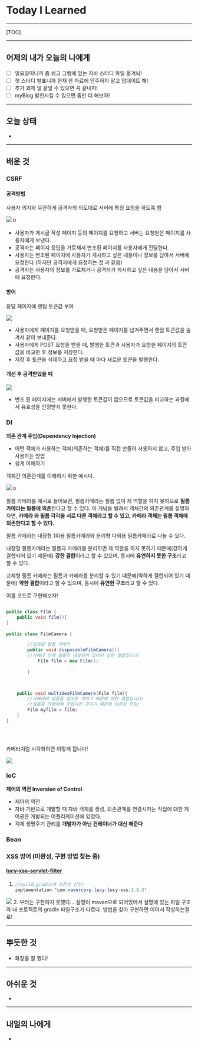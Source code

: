 <h1>Today I Learned</h1>

----------

[TOC]

-------------------------

## 어제의 내가 오늘의 나에게

- [ ] 일요일이니까 좀 쉬고 그램에 있는 자바 스터디 파일 옮겨놔!
- [ ] 첫 스터디 발표니까 현재 한 자료에 안주하지 말고 업데이트 해!
- [ ] 추가 과제 낼 끝낼 수 있으면 꼭 끝내자!
- [ ] myBlog 발전시킬 수 있으면 좀만 더 해보자!

---------------------------------

## 오늘 상태

  - 

--------------------------------

## 배운 것

### CSRF ###

#### 공격방법 

사용자 의지와 무관하게 공격자의 의도대로 서버에 특정 요청을 하도록 함

![ㅇ](https://images.velog.io/images/9sanha/post/3ed7162e-cbf1-4c82-97f5-618ea046f9a0/image-20210926163811500.png)

- 사용자가 게시글 작성 페이지 등의 페이지를 요청하고 서버는 요청받은 페이지를 사용자에게 보낸다.
-  공격자는 페이지 응답을 가로채서 변조된 페이지를 사용자에게 전달한다.
- 사용자는 변조된 페이지에 사용자가 게시하고 싶은 내용이나 정보를 담아서 서버에 요청한다 (하지만 공격자에게 요청하는 것 과 같음)
- 공격자는 사용자의 정보를 가로채거나 공격자가 게시하고 싶은 내용을 담아서 서버에 요청한다.

#### 방어

응답 페이지에 랜덤 토큰값 부여

![](https://images.velog.io/images/9sanha/post/3926c513-fd87-411c-826c-d712be17dba5/image-20210926165347185.png)

- 사용자에게 페이지를 요청받을 때, 요청받은 페이지를 넘겨주면서 랜덤 토큰값을 숨겨서 같이 보내준다.
- 사용자에게 POST 요청을 받을 때, 발행한 토큰과 사용자가 요청한 페이지의 토큰값을 비교한 후 정보를 저장한다.
- 저장 후 토큰을 삭제하고 요청 받을 때 마다 새로운 토큰을 발행한다.

#### 개선 후 공격받았을 때

![](https://images.velog.io/images/9sanha/post/371b9ba7-eb5b-4297-91d5-fbbc946d59ac/image-20210926171234028.png)

- 변조 된 페이지에는 서버에서 발행한 토큰값이 없으므로 토큰값을 비교하는 과정에서 유효성을 인정받지 못한다.



### DI

**의존 관계 주입(Dependency Injection)**

- 어떤 객체가 사용하는 객체(의존하는 객체)를 직접 만들어 사용하지 않고, 주입 받아 사용하는 방법
- 쉽게 이해하기

객체간 의존관계를 이해하기 위한 예시다.

![ㅇ](https://images.velog.io/images/2_juzzang/post/b9db4c10-9036-4f2b-bd0b-b319ec570c7e/image-20210926195816469.png)

필름 카메라를 예시로 들어보면, 필름카메라는 필름 없이 제 역할을 하지 못하므로 **필름카메라는 필름에 의존**한다고 할 수 있다. 이 개념을 빌려서 객체간의 의존관계를 설명하자면, **카메라 와  필름 각각을 서로 다른 객체라고 할 수 있고,  카메라 객체는  필름 객체에 의존한다고 할 수 있다.**

필름 카메라는 내장형 1회용 필름카메라와 분리형 다회용 필름카메라로 나눌 수 있다. 

내장형 필름카메라는 필름과 카메라를 분리하면 제 역할을 하지 못하기 때문에(강하게 결합되어 있기 때문에) **강한 결합**이라고 할 수 있으며, 동시에 **유연하지 못한 구조**라고 할 수 있다.

교체형 필름 카메라는 필름과 카메라를 분리할 수 있기 때문에(약하게 결합되어 있기 때문에) **약한 결합**이라고 할 수 있으며, 동시에 **유연한 구조**라고 할 수 있다. 

이를 코드로 구현해보자!

``` java

public class Film {
    public void film(){
}
   
public class FilmCamera {

    	//일회용 필름 카메라
    	public void disposableFilmCamera(){  										
        //카메라 안에 필름이 내장되어 있어서 강한 결합입니다!			
        	Film film = new Film();								
                                                                
   		}												    

    

    public void multiUesFilmCamera(Film film){					
        //카메라에 필름을 넣어준 것이기 때문에 약한 결합입니다!	
        //필름을 카메라에 주입시킨 것이기 때문에 의존성 주입!		
        Film myfilm = film;									
    }                                                            
}															


    
```

카메라처럼 시각화하면 이렇게 됩니다!

![](https://images.velog.io/images/9sanha/post/00d5e481-6c21-443b-90c8-d2864c56a783/image.png)

### IoC

**제어의 역전 Inversion of Control**

- 제어의 역전
- 자바 기반으로 개발할 때 자바 객체를 생성, 의존관계를 연결시키는 작업에 대한 제어권은 개발되는 어플리케이션에 있었다.
- 객체 생명주기 관리를 **개발자가 아닌 컨테이너가 대신 해준다** 

### Bean



### XSS 방어 (미완성, 구현 방법 찾는 중)

#### **[lucy-xss-servlet-filter](https://github.com/naver/lucy-xss-servlet-filter)**

1. ```java
   //build.gradle에 의존성 선언!
   implementation 'com.navercorp.lucy:lucy-xss:1.6.3'
   ```

 ![](https://images.velog.io/images/9sanha/post/6bbc6a07-c87b-48b0-9e2e-862570e3e8a1/image-20210926182630550.png)
2. 부터는 구현하지 못했다... 설명이 maven으로 되어있어서 설명에 있는 파일 구조와 내 프로젝트의 gradle 파일구조가 다르다. 방법을 찾아 구현하면 이어서 작성하는걸로!

------------------------------------

## 뿌듯한 것 ##

  - 화장을 잘 했다!

-------------------------------------

## 아쉬운 것 ##

  - 

-----------------------------------------

## 내일의 나에게 ##

  - 
